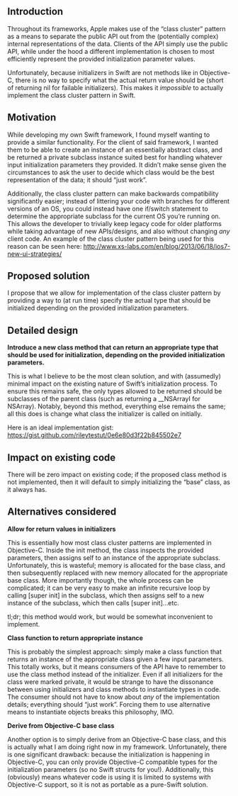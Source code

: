 ## Introduction

Throughout its frameworks, Apple makes use of the “class cluster” pattern as a means to separate the public API out from the (potentially complex) internal representations of the data. Clients of the API simply use the public API, while under the hood a different implementation is chosen to most efficiently represent the provided initialization parameter values.

Unfortunately, because initializers in Swift are not methods like in Objective-C, there is no way to specify what the actual return value should be (short of returning nil for failable initializers). This makes it *impossible* to actually implement the class cluster pattern in Swift.

## Motivation

While developing my own Swift framework, I found myself wanting to provide a similar functionality. For the client of said framework, I wanted them to be able to create an instance of an essentially abstract class, and be returned a private subclass instance suited best for handling whatever input initialization parameters they provided. It didn’t make sense given the circumstances to ask the user to decide which class would be the best representation of the data; it should “just work”.

Additionally, the class cluster pattern can make backwards compatibility significantly easier; instead of littering your code with branches for different versions of an OS, you could instead have one if/switch statement to determine the appropriate subclass for the current OS you’re running on. This allows the developer to trivially keep legacy code for older platforms while taking advantage of new APIs/designs, and also without changing *any* client code. An example of the class cluster pattern being used for this reason can be seen here: http://www.xs-labs.com/en/blog/2013/06/18/ios7-new-ui-strategies/

## Proposed solution

I propose that we allow for implementation of the class cluster pattern by providing a way to (at run time) specify the actual type that should be initialized depending on the provided initialization parameters.

## Detailed design

**Introduce a new class method that can return an appropriate type that should be used for initialization, depending on the provided initialization parameters.**

This is what I believe to be the most clean solution, and with (assumedly) minimal impact on the existing nature of Swift’s initialization process. To ensure this remains safe, the only types allowed to be returned should be subclasses of the parent class (such as returning a __NSArrayI for NSArray). Notably, beyond this method, everything else remains the same; all this does is change what class the initializer is called on initially.

Here is an ideal implementation gist:
https://gist.github.com/rileytestut/0e6e80d3f22b845502e7

## Impact on existing code

There will be zero impact on existing code; if the proposed class method is not implemented, then it will default to simply initializing the “base” class, as it always has.

## Alternatives considered

**Allow for return values in initializers**

This is essentially how most class cluster patterns are implemented in Objective-C. Inside the init method, the class inspects the provided parameters, then assigns self to an instance of the appropriate subclass. Unfortunately, this is wasteful; memory is allocated for the base class, and then subsequently replaced with new memory allocated for the appropriate base class. More importantly though, the whole process can be complicated; it can be very easy to make an infinite recursive loop by calling [super init] in the subclass, which then assigns self to a new instance of the subclass, which then calls [super init]…etc. 

tl;dr; this method would work, but would be somewhat inconvenient to implement.

**Class function to return appropriate instance**

This is probably the simplest approach: simply make a class function that returns an instance of the appropriate class given a few input parameters. This totally works, but it means consumers of the API have to remember to use the class method instead of the initializer. Even if all initializers for the class were marked private, it would be strange to have the dissonance between using initializers and class methods to instantiate types in code. The consumer should not have to know about *any* of the implementation details; everything should “just work”. Forcing them to use alternative means to instantiate objects breaks this philosophy, IMO.

**Derive from Objective-C base class**

Another option is to simply derive from an Objective-C base class, and this is actually what I am doing right now in my framework. Unfortunately, there is one significant drawback: because the initialization is happening in Objective-C, you can only provide Objective-C compatible types for the initialization parameters (so no Swift structs for you!). Additionally, this (obviously) means whatever code is using it is limited to systems with Objective-C support, so it is not as portable as a pure-Swift solution.
